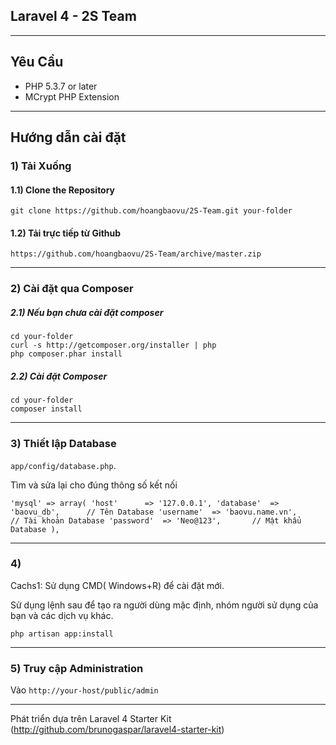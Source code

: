 ## Laravel 4 - 2S Team

-----

## Yêu Cầu

- PHP 5.3.7 or later
- MCrypt PHP Extension

-----

## Hướng dẫn cài đặt

### 1) Tải Xuống
#### 1.1) Clone the Repository

	git clone https://github.com/hoangbaovu/2S-Team.git your-folder

#### 1.2) Tải trực tiếp từ Github

	https://github.com/hoangbaovu/2S-Team/archive/master.zip

-----

### 2) Cài đặt qua Composer
##### 2.1) Nếu bạn chưa cài đặt composer

	cd your-folder
	curl -s http://getcomposer.org/installer | php
	php composer.phar install

##### 2.2) Cài đặt Composer

	cd your-folder
	composer install

-----

### 3) Thiết lập Database

`app/config/database.php`.

Tìm và sửa lại cho đúng thông số kết nối

`'mysql' => array(
	'host'      => '127.0.0.1',
	'database'  => 'baovu_db', 		// Tên Database
	'username'  => 'baovu.name.vn', 	// Tài khoản Database
	'password'  => 'Neo@123', 		// Mật khẩu Database
),`

-----

### 4)

Cachs1: Sử dụng CMD( Windows+R) để cài đặt mới.

Sử dụng lệnh sau để tạo ra người dùng mặc định, nhóm người sử dụng của bạn và các dịch vụ khác.
	
	php artisan app:install

-----

### 5) Truy cập Administration

Vào `http://your-host/public/admin` 

-----

Phát triển dựa trên Laravel 4 Starter Kit (http://github.com/brunogaspar/laravel4-starter-kit)
